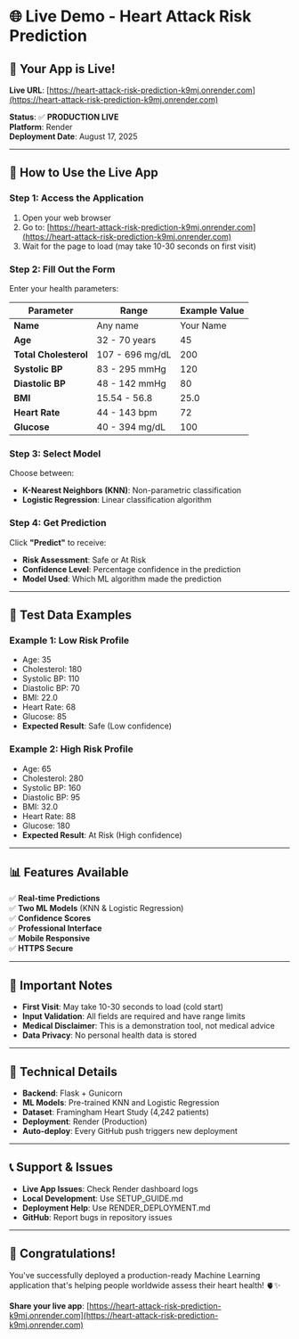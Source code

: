 # 🌐 Live Demo - Heart Attack Risk Prediction

## 🚀 **Your App is Live!**

**Live URL**: [https://heart-attack-risk-prediction-k9mj.onrender.com](https://heart-attack-risk-prediction-k9mj.onrender.com)

**Status**: ✅ **PRODUCTION LIVE**  
**Platform**: Render  
**Deployment Date**: August 17, 2025  

---

## 🎯 **How to Use the Live App**

### **Step 1: Access the Application**
1. Open your web browser
2. Go to: [https://heart-attack-risk-prediction-k9mj.onrender.com](https://heart-attack-risk-prediction-k9mj.onrender.com)
3. Wait for the page to load (may take 10-30 seconds on first visit)

### **Step 2: Fill Out the Form**
Enter your health parameters:

| Parameter | Range | Example Value |
|-----------|-------|---------------|
| **Name** | Any name | Your Name |
| **Age** | 32 - 70 years | 45 |
| **Total Cholesterol** | 107 - 696 mg/dL | 200 |
| **Systolic BP** | 83 - 295 mmHg | 120 |
| **Diastolic BP** | 48 - 142 mmHg | 80 |
| **BMI** | 15.54 - 56.8 | 25.0 |
| **Heart Rate** | 44 - 143 bpm | 72 |
| **Glucose** | 40 - 394 mg/dL | 100 |

### **Step 3: Select Model**
Choose between:
- **K-Nearest Neighbors (KNN)**: Non-parametric classification
- **Logistic Regression**: Linear classification algorithm

### **Step 4: Get Prediction**
Click **"Predict"** to receive:
- **Risk Assessment**: Safe or At Risk
- **Confidence Level**: Percentage confidence in the prediction
- **Model Used**: Which ML algorithm made the prediction

---

## 🔬 **Test Data Examples**

### **Example 1: Low Risk Profile**
- Age: 35
- Cholesterol: 180
- Systolic BP: 110
- Diastolic BP: 70
- BMI: 22.0
- Heart Rate: 68
- Glucose: 85
- **Expected Result**: Safe (Low confidence)

### **Example 2: High Risk Profile**
- Age: 65
- Cholesterol: 280
- Systolic BP: 160
- Diastolic BP: 95
- BMI: 32.0
- Heart Rate: 88
- Glucose: 180
- **Expected Result**: At Risk (High confidence)

---

## 📊 **Features Available**

✅ **Real-time Predictions**  
✅ **Two ML Models** (KNN & Logistic Regression)  
✅ **Confidence Scores**  
✅ **Professional Interface**  
✅ **Mobile Responsive**  
✅ **HTTPS Secure**  

---

## 🚨 **Important Notes**

- **First Visit**: May take 10-30 seconds to load (cold start)
- **Input Validation**: All fields are required and have range limits
- **Medical Disclaimer**: This is a demonstration tool, not medical advice
- **Data Privacy**: No personal health data is stored

---

## 🔧 **Technical Details**

- **Backend**: Flask + Gunicorn
- **ML Models**: Pre-trained KNN and Logistic Regression
- **Dataset**: Framingham Heart Study (4,242 patients)
- **Deployment**: Render (Production)
- **Auto-deploy**: Every GitHub push triggers new deployment

---

## 📞 **Support & Issues**

- **Live App Issues**: Check Render dashboard logs
- **Local Development**: Use SETUP_GUIDE.md
- **Deployment Help**: Use RENDER_DEPLOYMENT.md
- **GitHub**: Report bugs in repository issues

---

## 🎉 **Congratulations!**

You've successfully deployed a production-ready Machine Learning application that's helping people worldwide assess their heart health! 🫀✨

**Share your live app**: [https://heart-attack-risk-prediction-k9mj.onrender.com](https://heart-attack-risk-prediction-k9mj.onrender.com)
